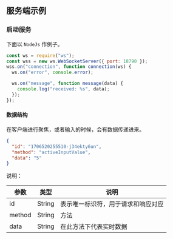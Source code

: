 ## 服务端示例

### 启动服务

下面以 `NodeJs` 作例子。

```js
const ws = require("ws");
const wss = new ws.WebSocketServer({ port: 18790 });
wss.on("connection", function connection(ws) {
  ws.on("error", console.error);

  ws.on("message", function message(data) {
    console.log("received: %s", data);
  });
});
```

#### 数据结构

在客户端进行聚焦，或者输入的时候，会有数据传递进来。

```json
{
  "id": "1706520255510-j34ekty6un",
  "method": "activeInputValue",
  "data": "5"
}
```

说明：

| 参数   | 类型   | 说明                               |
| ------ | ------ | ---------------------------------- |
| id     | String | 表示唯一标识符，用于请求和响应对应 |
| method | String | 方法                               |
| data   | String | 在此方法下代表实时数据             |
